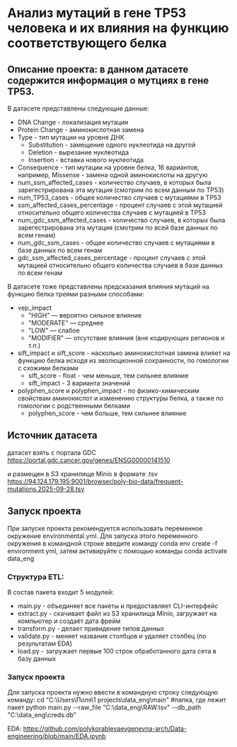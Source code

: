 # Анализ мутаций в гене ТР53 человека и их влияния на функцию соответствующего белка
## Описание проекта: в данном датасете содержится информация о мутциях в гене TP53.
В датасете представлены следующие данные:
* DNA Change - локализация мутации  
* Protein Change - аминокислотная замена  
* Type - тип мутации на уровне ДНК
   * Substitution - замещение одного нуклеотида на другой
   * Deletion - вырезание нуклеотида
   * Insertion - вставка нового нуклеотида  
* Consequence - тип мутации на уровне белка, 16 вариантов, например, Missense - замена одной аминокислоты на другую
* num_ssm_affected_cases - количество случаев, в которых была зарегестрирована эта мутация (смотрим по всем данным по TP53)
* num_TP53_cases - общее количество случаев с мутациями в TP53
* ssm_affected_cases_percentage - процент случаев с этой мутацией относительно общего количества случаев с мутацией в TP53
* num_gdc_ssm_affected_cases - количество случаев, в которых была зарегестрирована эта мутация (смотрим по всей базе данных по всем генам)
* num_gdc_ssm_cases - общее количество случаев с мутациями в базе данных по всем генам
* gdc_ssm_affected_cases_percentage - процент случаев с этой мутацией относительно общего количества случаев в базе данных по всем генам

В датасете тоже представлены предсказания влияния мутаций на функцию белка треями разными способами:
* vep_impact
  * "HIGH" — вероятно сильное влияние
  * "MODERATE" — среднее
  * "LOW" — слабое
  * "MODIFIER" — отсутствие влияния (вне кодирующих регионов и т.п.)  
* sift_impact и sift_score - насколько аминокислотная замена влияет на функцию белка исходя из эволюционной сохранности, по гомологии с схожими белками
  * sift_score - float - чем меньше, тем сильнее влияние
  * sift_impact - 3 варианта значений
* polyphen_score и polyphen_impact - по физико-химическим свойствам аминокислот и изменению структуры белка, а также по гомологии с родственными белками
  * polyphen_score - чем больше, тем сильнее влияние

## Источник датасета
датасет взять с портала GDC
https://portal.gdc.cancer.gov/genes/ENSG00000141510

и размещен в S3 хранилище Minio в формате .tsv
https://94.124.179.195:9001/browser/poly-bio-data/frequent-mutations.2025-09-28.tsv

## Запуск проекта

При запуске проекта рекомендуется использовать переменное окружение environmental.yml.
Для запуска этого переменного окружения в командной строке введите команду conda env create -f environment.yml, затем активируйте с помощью команды conda activate data_eng

### Структура ETL:
В состав пакета входит 5 модулей:
* main.py - объединяет все пакеты и предоставляет CLI-интерфейс
* extract.py - скачивает файл из S3 хранилища Minio, загружает на компьютер и создаёт дата фрейм
* transform.py - делает привидение типов данных
* validate.py - меняет названия столбцов и удаляет столбец (по результатам EDA)
* load.py - загружает первые 100 строк обработанного дата сета в базу данных

### Запуск проекта
Для запуска проекта нужно ввести в командную строку следующую команду:
cd "C:\Users\Поля\1 projects\data_eng\main" #папка, где лежит пакет
python main.py --raw_file "C:\data_eng\RAW.tsv" --db_path "C:\data_eng\creds.db"

EDA: https://github.com/polykorablevaevgenevna-arch/Data-engineering/blob/main/EDA.ipynb
